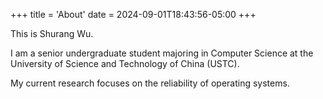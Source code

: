 +++
title = 'About'
date = 2024-09-01T18:43:56-05:00
+++

This is Shurang Wu.

I am a senior undergraduate student majoring in Computer Science at the
University of Science and Technology of China (USTC).

My current research focuses on the reliability of operating systems.